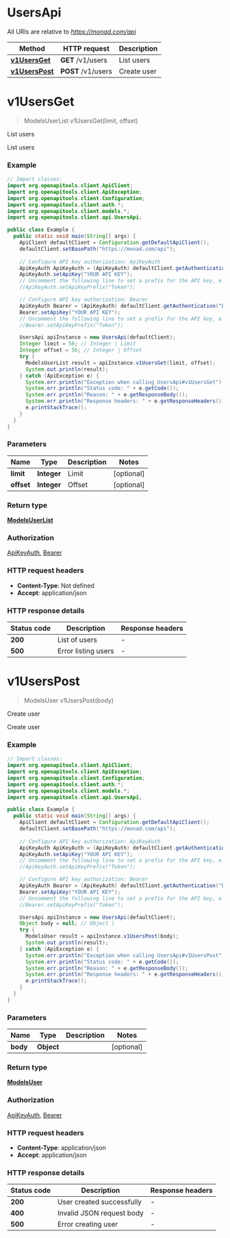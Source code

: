 # UsersApi

All URIs are relative to *https://monad.com/api*

| Method | HTTP request | Description |
|------------- | ------------- | -------------|
| [**v1UsersGet**](UsersApi.md#v1UsersGet) | **GET** /v1/users | List users |
| [**v1UsersPost**](UsersApi.md#v1UsersPost) | **POST** /v1/users | Create user |


<a id="v1UsersGet"></a>
# **v1UsersGet**
> ModelsUserList v1UsersGet(limit, offset)

List users

List users

### Example
```java
// Import classes:
import org.openapitools.client.ApiClient;
import org.openapitools.client.ApiException;
import org.openapitools.client.Configuration;
import org.openapitools.client.auth.*;
import org.openapitools.client.models.*;
import org.openapitools.client.api.UsersApi;

public class Example {
  public static void main(String[] args) {
    ApiClient defaultClient = Configuration.getDefaultApiClient();
    defaultClient.setBasePath("https://monad.com/api");
    
    // Configure API key authorization: ApiKeyAuth
    ApiKeyAuth ApiKeyAuth = (ApiKeyAuth) defaultClient.getAuthentication("ApiKeyAuth");
    ApiKeyAuth.setApiKey("YOUR API KEY");
    // Uncomment the following line to set a prefix for the API key, e.g. "Token" (defaults to null)
    //ApiKeyAuth.setApiKeyPrefix("Token");

    // Configure API key authorization: Bearer
    ApiKeyAuth Bearer = (ApiKeyAuth) defaultClient.getAuthentication("Bearer");
    Bearer.setApiKey("YOUR API KEY");
    // Uncomment the following line to set a prefix for the API key, e.g. "Token" (defaults to null)
    //Bearer.setApiKeyPrefix("Token");

    UsersApi apiInstance = new UsersApi(defaultClient);
    Integer limit = 56; // Integer | Limit
    Integer offset = 56; // Integer | Offset
    try {
      ModelsUserList result = apiInstance.v1UsersGet(limit, offset);
      System.out.println(result);
    } catch (ApiException e) {
      System.err.println("Exception when calling UsersApi#v1UsersGet");
      System.err.println("Status code: " + e.getCode());
      System.err.println("Reason: " + e.getResponseBody());
      System.err.println("Response headers: " + e.getResponseHeaders());
      e.printStackTrace();
    }
  }
}
```

### Parameters

| Name | Type | Description  | Notes |
|------------- | ------------- | ------------- | -------------|
| **limit** | **Integer**| Limit | [optional] |
| **offset** | **Integer**| Offset | [optional] |

### Return type

[**ModelsUserList**](ModelsUserList.md)

### Authorization

[ApiKeyAuth](../README.md#ApiKeyAuth), [Bearer](../README.md#Bearer)

### HTTP request headers

 - **Content-Type**: Not defined
 - **Accept**: application/json

### HTTP response details
| Status code | Description | Response headers |
|-------------|-------------|------------------|
| **200** | List of users |  -  |
| **500** | Error listing users |  -  |

<a id="v1UsersPost"></a>
# **v1UsersPost**
> ModelsUser v1UsersPost(body)

Create user

Create user

### Example
```java
// Import classes:
import org.openapitools.client.ApiClient;
import org.openapitools.client.ApiException;
import org.openapitools.client.Configuration;
import org.openapitools.client.auth.*;
import org.openapitools.client.models.*;
import org.openapitools.client.api.UsersApi;

public class Example {
  public static void main(String[] args) {
    ApiClient defaultClient = Configuration.getDefaultApiClient();
    defaultClient.setBasePath("https://monad.com/api");
    
    // Configure API key authorization: ApiKeyAuth
    ApiKeyAuth ApiKeyAuth = (ApiKeyAuth) defaultClient.getAuthentication("ApiKeyAuth");
    ApiKeyAuth.setApiKey("YOUR API KEY");
    // Uncomment the following line to set a prefix for the API key, e.g. "Token" (defaults to null)
    //ApiKeyAuth.setApiKeyPrefix("Token");

    // Configure API key authorization: Bearer
    ApiKeyAuth Bearer = (ApiKeyAuth) defaultClient.getAuthentication("Bearer");
    Bearer.setApiKey("YOUR API KEY");
    // Uncomment the following line to set a prefix for the API key, e.g. "Token" (defaults to null)
    //Bearer.setApiKeyPrefix("Token");

    UsersApi apiInstance = new UsersApi(defaultClient);
    Object body = null; // Object | 
    try {
      ModelsUser result = apiInstance.v1UsersPost(body);
      System.out.println(result);
    } catch (ApiException e) {
      System.err.println("Exception when calling UsersApi#v1UsersPost");
      System.err.println("Status code: " + e.getCode());
      System.err.println("Reason: " + e.getResponseBody());
      System.err.println("Response headers: " + e.getResponseHeaders());
      e.printStackTrace();
    }
  }
}
```

### Parameters

| Name | Type | Description  | Notes |
|------------- | ------------- | ------------- | -------------|
| **body** | **Object**|  | [optional] |

### Return type

[**ModelsUser**](ModelsUser.md)

### Authorization

[ApiKeyAuth](../README.md#ApiKeyAuth), [Bearer](../README.md#Bearer)

### HTTP request headers

 - **Content-Type**: application/json
 - **Accept**: application/json

### HTTP response details
| Status code | Description | Response headers |
|-------------|-------------|------------------|
| **200** | User created successfully |  -  |
| **400** | Invalid JSON request body |  -  |
| **500** | Error creating user |  -  |

